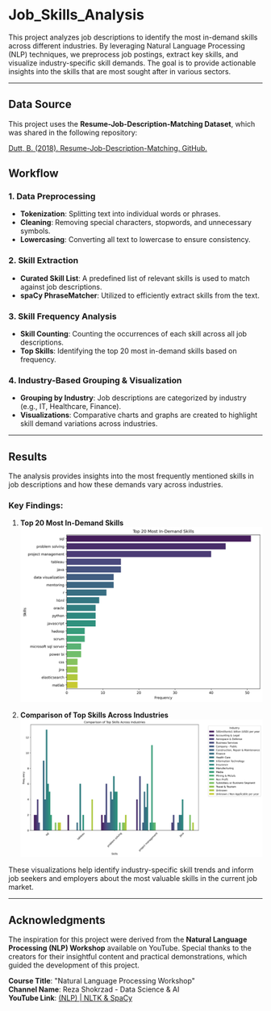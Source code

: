 # Job_Skills_Analysis
This project analyzes job descriptions to identify the most in-demand skills across different industries. By leveraging Natural Language Processing (NLP) techniques, we preprocess job postings, extract key skills, and visualize industry-specific skill demands. The goal is to provide actionable insights into the skills that are most sought after in various sectors.

---

## Data Source
This project uses the **Resume-Job-Description-Matching Dataset**, which was shared in the following repository:

[Dutt, B. (2018). Resume-Job-Description-Matching. GitHub.](https://github.com/binoydutt/Resume-Job-Description-Matching)


## Workflow

### 1. Data Preprocessing
- **Tokenization**: Splitting text into individual words or phrases.
- **Cleaning**: Removing special characters, stopwords, and unnecessary symbols.
- **Lowercasing**: Converting all text to lowercase to ensure consistency.

### 2. Skill Extraction
- **Curated Skill List**: A predefined list of relevant skills is used to match against job descriptions.
- **spaCy PhraseMatcher**: Utilized to efficiently extract skills from the text.

### 3. Skill Frequency Analysis
- **Skill Counting**: Counting the occurrences of each skill across all job descriptions.
- **Top Skills**: Identifying the top 20 most in-demand skills based on frequency.

### 4. Industry-Based Grouping & Visualization
- **Grouping by Industry**: Job descriptions are categorized by industry (e.g., IT, Healthcare, Finance).
- **Visualizations**: Comparative charts and graphs are created to highlight skill demand variations across industries.

---

## Results
The analysis provides insights into the most frequently mentioned skills in job descriptions and how these demands vary across industries.

### Key Findings:
1. **Top 20 Most In-Demand Skills**  
   ![in_demand_skills](./Results/most_in_demand_skills.png)

2. **Comparison of Top Skills Across Industries**  
   ![top_skills_industries](./Results/Comparison_of_Top_Skills_Across_Industries.png)

These visualizations help identify industry-specific skill trends and inform job seekers and employers about the most valuable skills in the current job market.

---

## Acknowledgments
The inspiration for this project were derived from the **Natural Language Processing (NLP) Workshop** available on YouTube. Special thanks to the creators for their insightful content and practical demonstrations, which guided the development of this project.

**Course Title**: "Natural Language Processing Workshop"  
**Channel Name**: Reza Shokrzad - Data Science & AI  
**YouTube Link**: [(NLP) | NLTK & SpaCy](https://www.youtube.com/watch?v=lDCoqQSc4ZE&list=PLIoM6vIerI9o76lRcFzoAd2XEufjEOT4V&index=2)
